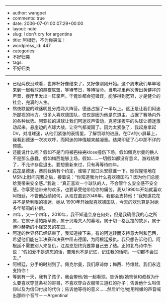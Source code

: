 - --
- author: wangpei
- comments: true
- date: 2006-07-01 00:07:29+00:00
- layout: note
- slug: I don\'t cry for argentina
- title: 阿根廷，不为你哭泣！
- wordpress_id: 447
- categories:
- 不好归类
- tags:
- 不好归类
- --
- 已经两夜没球看，世界杯好像结束了，又好像刚刚开始。这个周末我们早早地来到一起看球的熬夜联盟，等待节日，等待宿命。当电视里再次传出黄健祥的声音，餐厅里发出一阵掌声。毕竟谁都会犯错误，能够得到宽容，才是健全的社会，完满的人生。
- 熬夜联盟的球迷明显分成两大阵营。德迷占据了一半以上。这正是让我们阿迷所鄙视的地方。很多人喜欢德国队，仅仅是因为他是东道主，占据了赛场内外的各种优势。阿亚拉的进球让我们阿迷欢声雷动，克劳泽扳平的头球让德迷激动起来。悬崖边的点球大战，让空气都凝固了。因为太紧张了，我起身拿起DV，对准球迷，从他们紧张的表情里，了解罚球的进展。在DV的小屏幕上，我看到德迷一次次欢呼，而阿迷的神情越来越凝重。结果印证了心中那不详的预感。
- 还能说什么呢？假如不是门将被<strike>巴拉克</strike>klose撞伤下场，假如佩克尔曼的换人不是那么愚蠢，假如梅西能够上场，假如……一切假如都没有意义。游戏结束了，不允许存盘退出，要想重新来过，只有再等待四年。
- [花花](http://www.blogcn.com/user63/jht110/index.html)是德迷，赛前我俩有个约定，谁输了就口头安慰谁一下。她假惺惺地在MSN上慰问完我之后，接着说：“你知道我为什么喜欢德国吗？因为他们总能给我带来安全感。”我说：“真正喜欢一个球队的人，不会管什么安全感不安全感。你享受他带来的欢乐，也要承受他带给你的痛苦。我从1990年开始就喜欢阿根廷，不管他战绩如何，从现在直到2046年，我都会支持他！”我知道花花并不是势利眼的德迷，她从 1990年开始就喜欢德国队，今天的欢乐算是对她多年郁闷的补偿。
- 四年，又一个四年，2010年，我不知道会身在何处，但是我确信我的心之所属，它属于潘帕斯草原，属于贝隆夫人的墓地，属于切－格瓦拉的故乡，属于博尔赫斯的小径交叉的花园……
- 阿迷的世界杯已经结束了，我知道接下来，有的阿迷转而支持意大利和巴西，希望他们能在半决赛和决赛中阻击德国，为阿根廷报仇。我只想告诉他们，阿根廷不需要别人来复仇，江湖恩怨终究要靠自己去了结。正如北岛诗中所说：“假如爱不是遗忘的话，苦难也不是记忆，记住我的话吧，一切都不会过去。”
- 阿根廷，分手的时刻到了。佩克尔曼，我们原谅你；梅西、特维兹，我们永远支持你！
- 等到有一天，我有了孩子，我会带他/她一起看球。告诉他/她爸爸和叔叔为什么要喜欢穿蓝条衫的哥哥，不喜欢穿白衣服带三道杠的孙子；告诉他什么叫信仰以及为信仰付出的代价；告诉他等待的意义……然后听他/她用稚嫩的声音喊出那四个音节－－Argentina!
